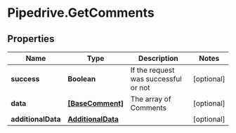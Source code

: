 # Pipedrive.GetComments

## Properties

Name | Type | Description | Notes
------------ | ------------- | ------------- | -------------
**success** | **Boolean** | If the request was successful or not | [optional] 
**data** | [**[BaseComment]**](BaseComment.md) | The array of Comments | [optional] 
**additionalData** | [**AdditionalData**](AdditionalData.md) |  | [optional] 


